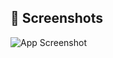## 📸 Screenshots

![App Screenshot](https://github.com/user-attachments/assets/e321ebe1-b772-4bf5-a369-02efdfc85a56)
